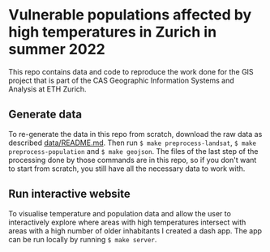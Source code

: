 # Vulnerable populations affected by high temperatures in Zurich in summer 2022

This repo contains data and code to reproduce the work done for the GIS project that is part of the CAS Geographic Information Systems and Analysis at ETH Zurich.


## Generate data
To re-generate the data in this repo from scratch, download the raw data as described [data/README.md](here). Then run `$ make preprocess-landsat`, `$ make preprocess-population` and `$ make geojson`. The files of the last step of the processing done by those commands are in this repo, so if you don't want to start from scratch, you still have all the necessary data to work with.


## Run interactive website
To visualise temperature and population data and allow the user to interactively  explore where areas with high temperatures intersect with areas with a high number of older inhabitants I created a dash app. The app can be run locally by running `$ make server`.
